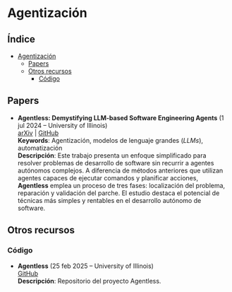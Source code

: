 # Agentización

## Índice

- [Agentización](#agentización)
  - [Papers](#papers)
  - [Otros recursos](#otros-recursos)
    - [Código](#código)

## Papers

* **Agentless: Demystifying LLM-based Software Engineering Agents** (1 jul 2024 – University of Illinois)  
  [arXiv](https://arxiv.org/abs/2407.01489) | [GitHub](https://github.com/OpenAutoCoder/Agentless)  
  **Keywords**: Agentización, modelos de lenguaje grandes (*LLMs*), automatización  
  **Descripción**: Este trabajo presenta un enfoque simplificado para resolver problemas de desarrollo de software sin recurrir a agentes autónomos complejos. A diferencia de métodos anteriores que utilizan agentes capaces de ejecutar comandos y planificar acciones, **Agentless** emplea un proceso de tres fases: localización del problema, reparación y validación del parche. El estudio destaca el potencial de técnicas más simples y rentables en el desarrollo autónomo de software.

## Otros recursos

### Código

* **Agentless**  (25 feb 2025 – University of Illinois)  
  [GitHub](https://github.com/OpenAutoCoder/Agentless)  
  **Descripción**: Repositorio del proyecto Agentless.